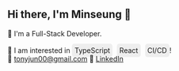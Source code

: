 ## Hi there, I'm Minseung 👋

<!--
**Minseung-Jeon/Minseung-Jeon** is a ✨ _special_ ✨ repository because its `README.md` (this file) appears on your GitHub profile.

Here are some ideas to get you started:

- 🔭 I’m currently working on ...
- 🌱 I’m currently learning ...
- 👯 I’m looking to collaborate on ...
- 🤔 I’m looking for help with ...
- 💬 Ask me about ...
- 📫 How to reach me: ...
- 😄 Pronouns: ...
- ⚡ Fun fact: ...
-->

🥳 I'm a Full-Stack Developer. 
<br><br>
🚀 I am interested in 
<span style="background-color: #eee; padding: 5px; border-radius: 5px; margin-right: 5px;">TypeScript</span>
<span style="background-color: #eee; padding: 5px; border-radius: 5px; margin-right: 5px;">React</span>
<span style="background-color: #eee; padding: 5px; border-radius: 5px;">CI/CD</span>!
<br>
📧 [tonyjun00@gmail.com](mailto:tonyjun00@gmail.com)
🔗  [LinkedIn](https://www.linkedin.com/in/minseung-jeon-58ba69287/)
